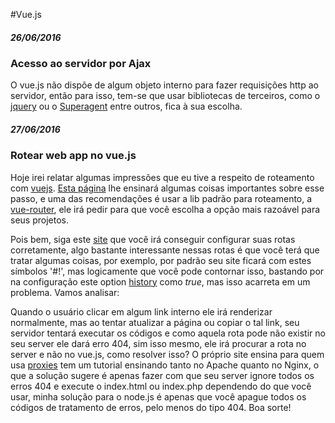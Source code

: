 #Vue.js


##### 26/06/2016

### Acesso ao servidor por Ajax

O vue.js não dispõe de algum objeto interno para fazer requisições http ao servidor, então para isso, tem-se que usar bibliotecas de terceiros, como o [jquery](http://api.jquery.com/jquery.ajax/) ou o [Superagent](http://smalljs.org/ajax/superagent/)
 entre outros, fica à sua escolha.

##### 27/06/2016

### Rotear web app no vue.js

Hoje irei relatar algumas impressões que eu tive a respeito de roteamento com [vuejs](vuejs.org). [Esta página](http://vuejs.org/guide/application.html#Routing) lhe ensinará algumas coisas importantes sobre esse passo, e uma das recomendações é usar a lib padrão para roteamento, a [vue-router](http://router.vuejs.org/en/index.html), ele irá pedir para que você escolha a opção mais razoável para seus projetos.

Pois bem, siga este [site](http://router.vuejs.org/en/index.html) que você irá conseguir configurar suas rotas corretamente, algo bastante interessante nessas rotas é que você terá que tratar algumas coisas, por exemplo, por padrão seu site ficará com estes símbolos '#!', mas logicamente que você pode contornar isso, bastando por na configuração este option [history](http://router.vuejs.org/en/options.html) como *true*, mas isso acarreta em um problema. Vamos analisar:

Quando o usuário clicar em algum link interno ele irá renderizar normalmente, mas ao tentar atualizar a página ou copiar o tal link, seu servidor tentará executar os códigos e como aquela rota pode não existir no seu server ele dará erro 404, sim isso mesmo, ele irá procurar a rota no server e não no vue.js, como resolver isso? O próprio site ensina para quem usa [proxies](http://readystate4.com/2012/05/17/nginx-and-apache-rewrite-to-support-html5-pushstate/) tem um tutorial ensinando tanto no Apache quanto no Nginx, o que a solução sugere é apenas fazer com que seu server ignore todos os erros 404 e execute o index.html ou index.php dependendo do que você usar, minha solução para o node.js é apenas que você apague todos os códigos de tratamento de erros, pelo menos do tipo 404. Boa sorte!

